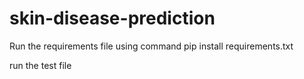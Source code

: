 ﻿# skin-disease-prediction

Run the requirements file using command 
pip install requirements.txt

run the test file 
